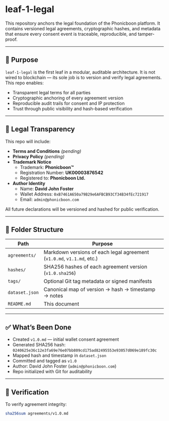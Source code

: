 # leaf-1-legal

This repository anchors the legal foundation of the Phonicboon platform. It contains versioned legal agreements, cryptographic hashes, and metadata that ensure every consent event is traceable, reproducible, and tamper-proof.

---

## 📜 Purpose

`leaf-1-legal` is the first leaf in a modular, auditable architecture. It is not wired to blockchain — its sole job is to version and verify legal agreements. This repo enables:

- Transparent legal terms for all parties  
- Cryptographic anchoring of every agreement version  
- Reproducible audit trails for consent and IP protection  
- Trust through public visibility and hash-based verification

---

## 🧾 Legal Transparency

This repo will include:

- **Terms and Conditions** *(pending)*  
- **Privacy Policy** *(pending)*  
- **Trademark Notice**  
  - Trademark: **Phonicboon™**  
  - Registration Number: **UK00003876542**  
  - Registered to: **Phonicboon Ltd.**
- **Author Identity**  
  - Name: **David John Foster**  
  - Wallet Address: `0xB7461A650a79B29e6AFBCB93Cf34B34fEc721917`  
  - Email: `admin@phonicboon.com`

All future declarations will be versioned and hashed for public verification.

---

## 📁 Folder Structure

| Path               | Purpose |
|--------------------|---------|
| `agreements/`      | Markdown versions of each legal agreement (`v1.0.md`, `v1.1.md`, etc.) |
| `hashes/`          | SHA256 hashes of each agreement version (`v1.0.sha256`) |
| `tags/`            | Optional Git tag metadata or signed manifests |
| `dataset.json`     | Canonical map of version → hash → timestamp → notes |
| `README.md`        | This document |

---

## ✅ What’s Been Done

- Created `v1.0.md` — initial wallet consent agreement  
- Generated SHA256 hash:  
  `0240625e36c12e3fa69e76e07bb809cd175ad82495553e93057d069e189fc30c`  
- Mapped hash and timestamp in `dataset.json`  
- Committed and tagged as `v1.0`  
- Author: David John Foster (`admin@phonicboon.com`)  
- Repo initialized with Git for auditability

---

## 🔐 Verification

To verify agreement integrity:

```bash
sha256sum agreements/v1.0.md
